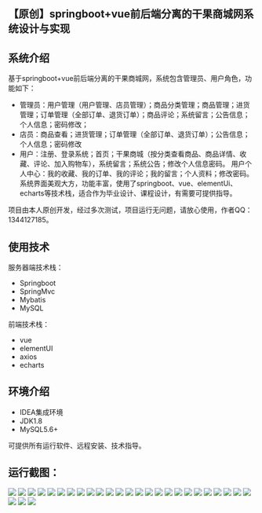 ## 【原创】springboot+vue前后端分离的干果商城网系统设计与实现

## 系统介绍

基于springboot+vue前后端分离的干果商城网，系统包含管理员、用户角色，功能如下：
- 管理员：用户管理（用户管理、店员管理）；商品分类管理；商品管理；进货管理；订单管理（全部订单、退货订单）；商品评论；系统留言；公告信息；个人信息；密码修改；
- 店员：商品查看；进货管理；订单管理（全部订单、退货订单）；公告信息；个人信息；密码修改
- 用户：注册、登录系统；首页；干果商城（按分类查看商品、商品详情、收藏、评论、加入购物车），系统留言；系统公告；修改个人信息密码。
用户个人中心：我的收藏、我的订单、我的评论；我的留言；个人资料；修改密码。
系统界面美观大方，功能丰富，使用了springboot、vue、elementUi、echarts等技术栈，适合作为毕业设计、课程设计，有需要可提供指导。

项目由本人原创开发，经过多次测试，项目运行无问题，请放心使用，作者QQ：1344127185。

## 使用技术

服务器端技术栈：

- Springboot
- SpringMvc
- Mybatis
- MySQL

前端技术栈：

- vue
- elementUI
- axios
- echarts

## 环境介绍

- IDEA集成环境
- JDK1.8
- MySQL5.6+

可提供所有运行软件、远程安装、技术指导。

## 运行截图：
![](https://github.com/itcoderyhl/dried-fruit-server/blob/main/images/1.png)
![](https://github.com/itcoderyhl/dried-fruit-server/blob/main/images/2.png)
![](https://github.com/itcoderyhl/dried-fruit-server/blob/main/images/3.png)
![](https://github.com/itcoderyhl/dried-fruit-server/blob/main/images/4.png)
![](https://github.com/itcoderyhl/dried-fruit-server/blob/main/images/5.png)
![](https://github.com/itcoderyhl/dried-fruit-server/blob/main/images/6.png)
![](https://github.com/itcoderyhl/dried-fruit-server/blob/main/images/7.png)
![](https://github.com/itcoderyhl/dried-fruit-server/blob/main/images/8.png)
![](https://github.com/itcoderyhl/dried-fruit-server/blob/main/images/9.png)
![](https://github.com/itcoderyhl/dried-fruit-server/blob/main/images/10.png)
![](https://github.com/itcoderyhl/dried-fruit-server/blob/main/images/11.png)
![](https://github.com/itcoderyhl/dried-fruit-server/blob/main/images/12.png)
![](https://github.com/itcoderyhl/dried-fruit-server/blob/main/images/13.png)
![](https://github.com/itcoderyhl/dried-fruit-server/blob/main/images/14.png)
![](https://github.com/itcoderyhl/dried-fruit-server/blob/main/images/15.png)
![](https://github.com/itcoderyhl/dried-fruit-server/blob/main/images/16.png)
![](https://github.com/itcoderyhl/dried-fruit-server/blob/main/images/17.png)
![](https://github.com/itcoderyhl/dried-fruit-server/blob/main/images/18.png)
![](https://github.com/itcoderyhl/dried-fruit-server/blob/main/images/19.png)
![](https://github.com/itcoderyhl/dried-fruit-server/blob/main/images/20.png)
![](https://github.com/itcoderyhl/dried-fruit-server/blob/main/images/21.png)
![](https://github.com/itcoderyhl/dried-fruit-server/blob/main/images/22.png)
![](https://github.com/itcoderyhl/dried-fruit-server/blob/main/images/23.png)
![](https://github.com/itcoderyhl/dried-fruit-server/blob/main/images/24.png)
![](https://github.com/itcoderyhl/dried-fruit-server/blob/main/images/25.png)
![](https://github.com/itcoderyhl/dried-fruit-server/blob/main/images/26.png)
![](https://github.com/itcoderyhl/dried-fruit-server/blob/main/images/27.png)
![](https://github.com/itcoderyhl/dried-fruit-server/blob/main/images/28.png)

